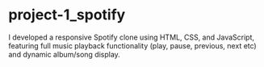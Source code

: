 # project-1_spotify
I developed a responsive Spotify clone using HTML, CSS, and JavaScript, featuring full music playback functionality (play, pause, previous, next etc) and dynamic album/song display.

